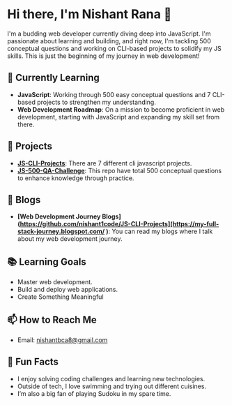 # Hi there, I'm Nishant Rana 👋

I'm a budding web developer currently diving deep into JavaScript. I'm passionate about learning and building, and right now, I'm tackling 500 conceptual questions and working on CLI-based projects to solidify my JS skills. This is just the beginning of my journey in web development!

## 🌱 Currently Learning

- **JavaScript**: Working through 500 easy conceptual questions and 7 CLI-based projects to strengthen my understanding.
- **Web Development Roadmap**: On a mission to become proficient in web development, starting with JavaScript and expanding my skill set from there.

## 🔨 Projects

- **[JS-CLI-Projects](https://github.com/nishant1code/JS-CLI-Projects)**: There are 7 different cli javascript projects.
- **[JS-500-QA-Challenge](https://github.com/nishant1code/JS-500-QA-Challenge)**: This repo have total 500 conceptual questions to enhance knowledge through practice.

## 🔨 Blogs

- **[Web Development Journey Blogs](https://github.com/nishant1code/JS-CLI-Projects](https://my-full-stack-journey.blogspot.com/
)**: You can read my blogs where I talk about my web development journey.

## 📚 Learning Goals

- Master web development.
- Build and deploy web applications.
- Create Something Meaningful

## 📫 How to Reach Me

- Email: nishantbca8@gmail.com


## 🚀 Fun Facts

- I enjoy solving coding challenges and learning new technologies.
- Outside of tech, I love swimming and trying out different cuisines.
- I’m also a big fan of playing Sudoku in my spare time.

<!---
nishant1code/nishant1code is a ✨ special ✨ repository because its `README.md` (this file) appears on your GitHub profile.
You can click the Preview link to take a look at your changes.
--->
